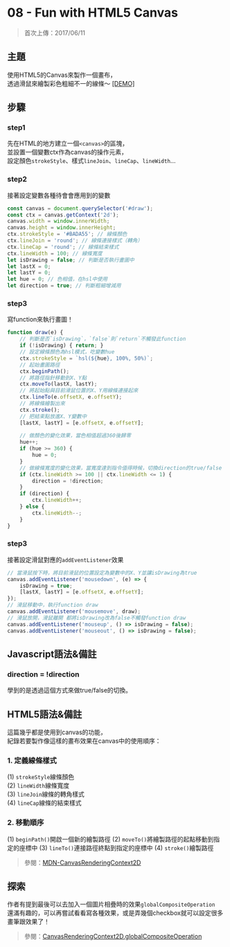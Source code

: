 # 08 - Fun with HTML5 Canvas
>首次上傳：2017/06/11

## **主題**
使用HTML5的Canvas來製作一個畫布，  
透過滑鼠來繪製彩色粗細不一的線條～
[[DEMO]](https://guahsu.io/JavaScript30/08_Fun-with-HTML5-Canvas/index-GuaHsu.html)  

## **步驟**
### step1
先在HTML的地方建立一個`<canvas>`的區塊，  
並設置一個變數ctx作為canvas的操作元素，  
設定顏色`strokeStyle`、樣式`lineJoin`、`lineCap`、`lineWidth`...
### step2
接著設定變數各種待會會應用到的變數
 
````javascript
const canvas = document.querySelector('#draw');
const ctx = canvas.getContext('2d');
canvas.width = window.innerWidth;
canvas.height = window.innerHeight;
ctx.strokeStyle = '#BADA55'; // 線條顏色
ctx.lineJoin = 'round'; // 線條連接樣式（轉角）
ctx.lineCap = 'round'; // 線條結束樣式
ctx.lineWidth = 100; // 線條寬度
let isDrawing = false; // 判斷是否執行畫圖中
let lastX = 0; 
let lastY = 0;
let hue = 0; // 色相值，在hsl中使用
let direction = true; // 判斷粗細增減用
````
### step3
寫function來執行畫圖！
````javascript
function draw(e) {
    // 判斷是否`isDrawing`，`false`則`return`不觸發此function
    if (!isDrawing) { return; } 
    // 設定線條顏色為hsl模式，吃變數hue
    ctx.strokeStyle = `hsl(${hue}, 100%, 50%)`; 
    // 起始畫圖路徑
    ctx.beginPath(); 
    // 將路徑指針移動到X、Y點
    ctx.moveTo(lastX, lastY); 
    // 將起始點與目前滑鼠位置的X、Y用線條連接起來
    ctx.lineTo(e.offsetX, e.offsetY); 
    // 將線條繪製出來
    ctx.stroke();
    // 把結束點放進X、Y變數中
    [lastX, lastY] = [e.offsetX, e.offsetY]; 
    
    // 做顏色的變化效果，當色相值超過360後歸零
    hue++; 
    if (hue >= 360) { 
        hue = 0; 
    }
    // 做線條寬度的變化效果，當寬度達到指令值得時候，切換direction的true/false
    if (ctx.lineWidth >= 100 || ctx.lineWidth <= 1) { 
        direction = !direction; 
    }
    if (direction) {
        ctx.lineWidth++;
    } else {
        ctx.lineWidth--;
    }      
}
````
### step3
接著設定滑鼠對應的`addEventListener`效果
````javascript
// 當滑鼠按下時，將目前滑鼠的位置設定為變數中的X、Y並讓isDrawing為true
canvas.addEventListener('mousedown', (e) => {
    isDrawing = true;
    [lastX, lastY] = [e.offsetX, e.offsetY];
});
// 滑鼠移動中，執行function draw
canvas.addEventListener('mousemove', draw);
// 滑鼠放開，滑鼠離開 都將isDrawing改為false不觸發function draw
canvas.addEventListener('mouseup', () => isDrawing = false);
canvas.addEventListener('mouseout', () => isDrawing = false);
````

## **Javascript語法&備註**
### **direction = !direction**
學到的是透過這個方式來做true/false的切換。

## **HTML5語法&備註**
這篇幾乎都是使用到canvas的功能，  
紀錄若要製作像這樣的畫布效果在canvas中的使用順序：  
### 1. 定義線條樣式
(1) `strokeStyle`線條顏色  
(2) `lineWidth`線條寬度  
(3) `lineJoin`線條的轉角樣式  
(4) `lineCap`線條的結束樣式  
### 2. 移動順序
(1) `beginPath()`開啟一個新的繪製路徑
(2) `moveTo()`將繪製路徑的起點移動到指定的座標中
(3) `lineTo()`連接路徑終點到指定的座標中
(4) `stroke()`繪製路徑
>參閱：[MDN-CanvasRenderingContext2D](https://developer.mozilla.org/en-US/docs/Web/API/CanvasRenderingContext2D)

## 探索
作者有提到最後可以去加入一個圖片相疊時的效果`globalCompositeOperation`  
還滿有趣的，可以再嘗試看看寫各種效果，或是弄幾個checkbox就可以設定很多畫筆跟效果了！
>參閱：[CanvasRenderingContext2D.globalCompositeOperation](https://developer.mozilla.org/en-US/docs/Web/API/CanvasRenderingContext2D/globalCompositeOperation)